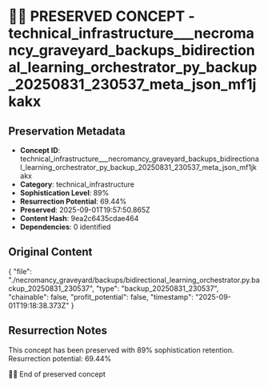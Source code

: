 # 🏴‍☠️ PRESERVED CONCEPT - technical_infrastructure___necromancy_graveyard_backups_bidirectional_learning_orchestrator_py_backup_20250831_230537_meta_json_mf1jkakx

## Preservation Metadata
- **Concept ID**: technical_infrastructure___necromancy_graveyard_backups_bidirectional_learning_orchestrator_py_backup_20250831_230537_meta_json_mf1jkakx
- **Category**: technical_infrastructure
- **Sophistication Level**: 89%
- **Resurrection Potential**: 69.44%
- **Preserved**: 2025-09-01T19:57:50.865Z
- **Content Hash**: 9ea2c6435cdae464
- **Dependencies**: 0 identified

## Original Content

{
  "file": "./necromancy_graveyard/backups/bidirectional_learning_orchestrator.py.backup_20250831_230537",
  "type": "backup_20250831_230537",
  "chainable": false,
  "profit_potential": false,
  "timestamp": "2025-09-01T19:18:38.373Z"
}

## Resurrection Notes
This concept has been preserved with 89% sophistication retention.
Resurrection potential: 69.44%

🏴‍☠️ End of preserved concept